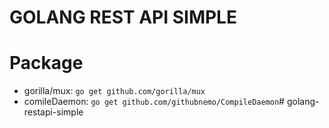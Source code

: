 # GOLANG REST API SIMPLE

# Package
* gorilla/mux: `go get github.com/gorilla/mux`
* comileDaemon: `go get github.com/githubnemo/CompileDaemon`# golang-restapi-simple
